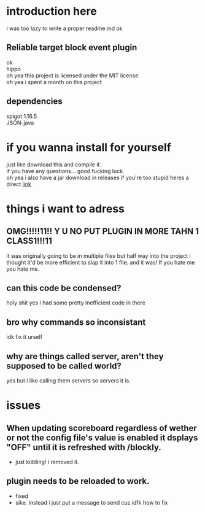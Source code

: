 # introduction here 
i was too lazy to write a proper readme.md ok
## Reliable target block event plugin <br />
ok <br />
hippo <br />
oh yea this project is licensed under the MIT license <br />
oh yea i spent a month on this project
## dependencies
spigot 1.16.5 <br />
JSON-java
# if you wanna install for yourself
just like download this and compile it. <br />
if you have any questions... good fucking luck. <br />
oh yea i also have a jar download in releases
if you're too stupid heres a direct [link](https://github.com/Hypermnesiaa/Blockly/releases/download/v0.2/Blockly.jar)
# things i want to adress
## OMG!!!!!11!! Y U NO PUT PLUGIN IN MORE TAHN 1 CLASS1!!!11 <br />
it was originally going to be in multiple files but half way into the project i thought it'd be more efficient to slap it into 1 file. and it was! If you hate me you hate me. <br />
## can this code be condensed? 
holy shit yes i had some pretty inefficient code in there
## bro why commands so inconsistant
idk fix it urself 
## why are things called server, aren't they supposed to be called world?
yes but i like calling them servers so servers it is.
# issues
## When updating scoreboard regardless of wether or not the config file's value is enabled it dsplays "OFF" until it is refreshed with /blockly.
- just kidding! i removed it.
## plugin needs to be reloaded to work.
- fixed
- sike. instead i just put a message to send cuz idfk how to fix
